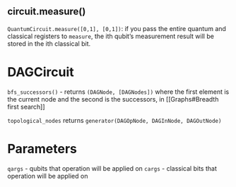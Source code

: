 ## circuit.measure()
`QuantumCircuit.measure([0,1], [0,1])`: if you pass the entire quantum and classical registers to `measure`, the ith qubit’s measurement result will be stored in the ith classical bit.

# DAGCircuit
`bfs_successors()` - returns `(DAGNode, [DAGNodes])` where the first element is the current node and the second is the successors, in [[Graphs#Breadth first search]]

`topological_nodes`  returns `generator(DAGOpNode, DAGInNode, DAGOutNode)`

# Parameters
`qargs` - qubits that operation will be applied on
`cargs` - classical bits that operation will be applied on